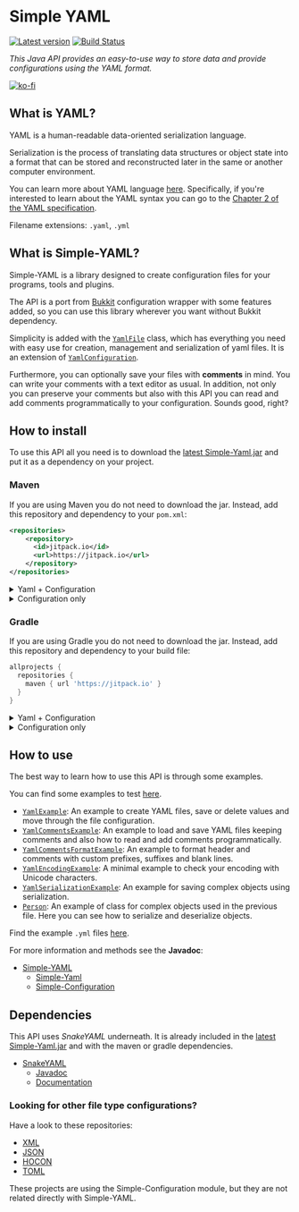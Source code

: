 # Simple YAML

[![Latest version](https://jitpack.io/v/Carleslc/Simple-YAML.svg)](https://jitpack.io/#Carleslc/Simple-YAML) [![Build Status](https://app.travis-ci.com/Carleslc/Simple-YAML.svg?branch=master)](https://app.travis-ci.com/Carleslc/Simple-YAML)

_This Java API provides an easy-to-use way to store data and provide configurations using the YAML format._

[![ko-fi](https://www.ko-fi.com/img/githubbutton_sm.svg)](https://ko-fi.com/carleslc)

## What is YAML?

YAML is a human-readable data-oriented serialization language.

Serialization is the process of translating data structures or object state into a format that can be stored and reconstructed later in the same or another computer environment.

You can learn more about YAML language [here](https://yaml.org/spec/1.2.2/). Specifically, if you're interested to learn about the YAML syntax you can go to the
[Chapter 2 of the YAML specification](https://yaml.org/spec/1.2.2/#chapter-2-language-overview).

Filename extensions: `.yaml`, `.yml`

## What is Simple-YAML?

Simple-YAML is a library designed to create configuration files for your programs, tools and plugins.

The API is a port from [Bukkit](https://github.com/Bukkit/Bukkit) configuration wrapper with some features added, so you can use this library wherever you want without Bukkit dependency.

Simplicity is added with the [`YamlFile`](https://carleslc.me/Simple-YAML/doc/Simple-Yaml/org/simpleyaml/configuration/file/YamlFile.html) class, which has everything you need with easy use for creation, management and serialization of yaml files. It is an extension of [`YamlConfiguration`](https://carleslc.me/Simple-YAML/doc/Simple-Yaml/org/simpleyaml/configuration/file/YamlConfiguration.html).

Furthermore, you can optionally save your files with **comments** in mind. You can write your comments with a text editor as usual.
In addition, not only you can preserve your comments but also with this API you can read and add comments programmatically to your configuration. Sounds good, right?

## How to install

To use this API all you need is to download the [latest Simple-Yaml.jar](https://github.com/Carleslc/Simple-YAML/releases) and put it as a dependency on your project.

### Maven

If you are using Maven you do not need to download the jar. Instead, add this repository and dependency to your `pom.xml`:

```xml
<repositories>
    <repository>
      <id>jitpack.io</id>
      <url>https://jitpack.io</url>
    </repository>
</repositories>
```

<details>
  <summary>Yaml + Configuration</summary>

```xml
<dependency>
    <groupId>me.carleslc.Simple-YAML</groupId>
    <artifactId>Simple-Yaml</artifactId>
    <version>1.8.3</version>
</dependency>
```

</details>

<details>
  <summary>Configuration only</summary>

```xml
<dependency>
    <groupId>me.carleslc.Simple-YAML</groupId>
    <artifactId>Simple-Configuration</artifactId>
    <version>1.8.3</version>
</dependency>
```

</details>

### Gradle

If you are using Gradle you do not need to download the jar. Instead, add this repository and dependency to your build file:

```gradle
allprojects {
  repositories {
    maven { url 'https://jitpack.io' }
  }
}
```

<details>
  <summary>Yaml + Configuration</summary>

```gradle
dependencies {
  implementation 'me.carleslc.Simple-YAML:Simple-Yaml:1.8.3'
}
```

</details>

<details>
  <summary>Configuration only</summary>

```gradle
dependencies {
  implementation 'me.carleslc.Simple-YAML:Simple-Configuration:1.8.3'
}
```

</details>

## How to use

The best way to learn how to use this API is through some examples.

You can find some examples to test [here](https://github.com/Carleslc/Simple-YAML/tree/master/Simple-Yaml/src/test/java/org/simpleyaml/examples).

* [`YamlExample`](https://github.com/Carleslc/Simple-YAML/blob/master/Simple-Yaml/src/test/java/org/simpleyaml/examples/YamlExample.java): An example to create YAML files, save or delete values and move through the file configuration.
* [`YamlCommentsExample`](https://github.com/Carleslc/Simple-YAML/blob/master/Simple-Yaml/src/test/java/org/simpleyaml/examples/YamlCommentsExample.java): An example to load and save YAML files keeping comments and also how to read and add comments programmatically.
* [`YamlCommentsFormatExample`](https://github.com/Carleslc/Simple-YAML/blob/master/Simple-Yaml/src/test/java/org/simpleyaml/examples/YamlCommentsFormatExample.java): An example to format header and comments with custom prefixes, suffixes and blank lines.
* [`YamlEncodingExample`](https://github.com/Carleslc/Simple-YAML/blob/master/Simple-Yaml/src/test/java/org/simpleyaml/examples/YamlEncodingExample.java): A minimal example to check your encoding with Unicode characters.
* [`YamlSerializationExample`](https://github.com/Carleslc/Simple-YAML/blob/master/Simple-Yaml/src/test/java/org/simpleyaml/examples/YamlSerializationExample.java): An example for saving complex objects using serialization.
* [`Person`](https://github.com/Carleslc/Simple-YAML/blob/master/Simple-Yaml/src/test/java/org/simpleyaml/examples/Person.java): An example of class for complex objects used in the previous file. Here you can see how to serialize and deserialize objects.

Find the example `.yml` files [here](https://github.com/Carleslc/Simple-YAML/tree/master/Simple-Yaml/src/test/resources).

For more information and methods see the **Javadoc**:

- [Simple-YAML](https://carleslc.me/Simple-YAML/doc)
  - [Simple-Yaml](https://carleslc.me/Simple-YAML/doc/Simple-Yaml)
  - [Simple-Configuration](https://carleslc.me/Simple-YAML/doc/Simple-Configuration)

## Dependencies

This API uses _SnakeYAML_ underneath. It is already included in the [latest Simple-Yaml.jar](https://github.com/Carleslc/Simple-YAML/releases) and with the maven or gradle dependencies.

* [SnakeYAML](https://bitbucket.org/snakeyaml/snakeyaml)
    + [Javadoc](https://javadoc.io/doc/org.yaml/snakeyaml/latest/index.html)
    + [Documentation](https://bitbucket.org/snakeyaml/snakeyaml/wiki/Documentation)

### Looking for other file type configurations?

Have a look to these repositories:

- [XML](https://github.com/portlek/xmlgration)
- [JSON](https://github.com/portlek/jsongration)
- [HOCON](https://github.com/portlek/hocongration)
- [TOML](https://github.com/portlek/tomlgration)

These projects are using the Simple-Configuration module, but they are not related directly with Simple-YAML.